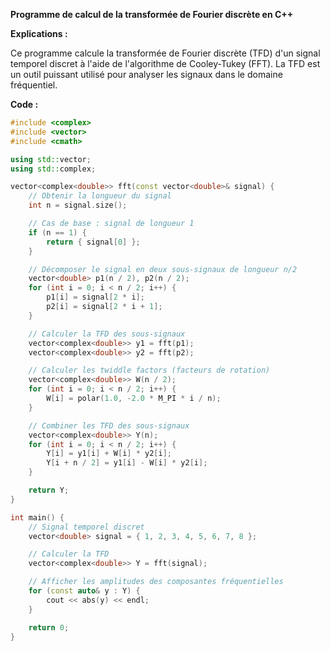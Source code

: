 **Programme de calcul de la transformée de Fourier discrète en C++**

**Explications :**

Ce programme calcule la transformée de Fourier discrète (TFD) d'un signal temporel discret à l'aide de l'algorithme de Cooley-Tukey (FFT). La TFD est un outil puissant utilisé pour analyser les signaux dans le domaine fréquentiel.

**Code :**

```cpp
#include <complex>
#include <vector>
#include <cmath>

using std::vector;
using std::complex;

vector<complex<double>> fft(const vector<double>& signal) {
    // Obtenir la longueur du signal
    int n = signal.size();

    // Cas de base : signal de longueur 1
    if (n == 1) {
        return { signal[0] };
    }

    // Décomposer le signal en deux sous-signaux de longueur n/2
    vector<double> p1(n / 2), p2(n / 2);
    for (int i = 0; i < n / 2; i++) {
        p1[i] = signal[2 * i];
        p2[i] = signal[2 * i + 1];
    }

    // Calculer la TFD des sous-signaux
    vector<complex<double>> y1 = fft(p1);
    vector<complex<double>> y2 = fft(p2);

    // Calculer les twiddle factors (facteurs de rotation)
    vector<complex<double>> W(n / 2);
    for (int i = 0; i < n / 2; i++) {
        W[i] = polar(1.0, -2.0 * M_PI * i / n);
    }

    // Combiner les TFD des sous-signaux
    vector<complex<double>> Y(n);
    for (int i = 0; i < n / 2; i++) {
        Y[i] = y1[i] + W[i] * y2[i];
        Y[i + n / 2] = y1[i] - W[i] * y2[i];
    }

    return Y;
}

int main() {
    // Signal temporel discret
    vector<double> signal = { 1, 2, 3, 4, 5, 6, 7, 8 };

    // Calculer la TFD
    vector<complex<double>> Y = fft(signal);

    // Afficher les amplitudes des composantes fréquentielles
    for (const auto& y : Y) {
        cout << abs(y) << endl;
    }

    return 0;
}
```
